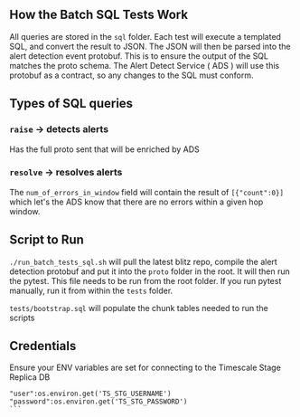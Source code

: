 ## How the Batch SQL Tests Work

All queries are stored in the `sql` folder. Each test will execute a templated SQL, and convert the result to JSON.
The JSON will then be parsed into the alert detection event protobuf. This is to ensure the output of the SQL matches the 
proto schema. The Alert Detect Service ( ADS ) will use this protobuf as a contract, so any changes to the SQL must conform.

## Types of SQL queries

### `raise` -> detects alerts
Has the full proto sent that will be enriched by ADS

### `resolve` -> resolves alerts
The `num_of_errors_in_window` field will contain the result of `[{"count":0}]` which let's the ADS know that there are no errors within a given hop window.


## Script to Run

`./run_batch_tests_sql.sh` will pull the latest blitz repo, compile the alert detection protobuf and put it into the `proto` folder in the root. It will then run the pytest. This file needs to be run from the root folder. If you run pytest manually, run it from within the `tests` folder.

`tests/bootstrap.sql` will populate the chunk tables needed to run the scripts

## Credentials

Ensure your ENV variables are set for connecting to the Timescale Stage Replica DB

````
"user":os.environ.get('TS_STG_USERNAME')
"password":os.environ.get('TS_STG_PASSWORD')
```
